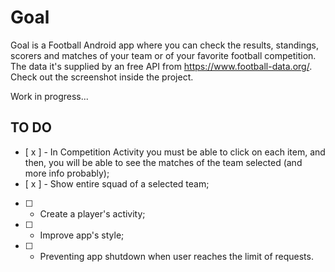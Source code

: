 # Goal
Goal is a Football Android app where you can check the results, standings, scorers and matches of your team or of your favorite football competition.
The data it's supplied by an free API from https://www.football-data.org/.
Check out the screenshot inside the project.

Work in progress...

## TO DO
 - [ x ] - In Competition Activity you must be able to click on each item, and then, you will be able to see the matches of the team selected (and more info probably);
 - [ x ] - Show entire squad of a selected team;
 - [ ] - Create a player's activity;
 - [ ] - Improve app's style;
 - [ ] - Preventing app shutdown when user reaches the limit of requests.
